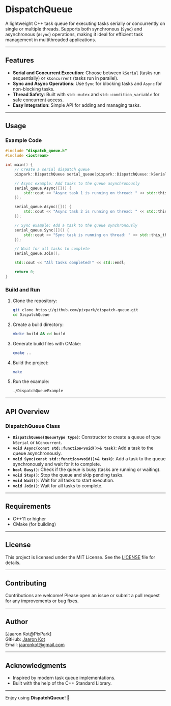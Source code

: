 # DispatchQueue

A lightweight C++ task queue for executing tasks serially or concurrently on single or multiple threads. Supports both synchronous (`Sync`) and asynchronous (`Async`) operations, making it ideal for efficient task management in multithreaded applications.

---

## Features

- **Serial and Concurrent Execution**: Choose between `kSerial` (tasks run sequentially) or `kConcurrent` (tasks run in parallel).
- **Sync and Async Operations**: Use `Sync` for blocking tasks and `Async` for non-blocking tasks.
- **Thread Safety**: Built with `std::mutex` and `std::condition_variable` for safe concurrent access.
- **Easy Integration**: Simple API for adding and managing tasks.

---

## Usage

### Example Code

```cpp
#include "dispatch_queue.h"
#include <iostream>

int main() {
    // Create a serial dispatch queue
    pixpark::DispatchQueue serial_queue(pixpark::DispatchQueue::kSerial);

    // Async example: Add tasks to the queue asynchronously
    serial_queue.Async([]() {
        std::cout << "Async task 1 is running on thread: " << std::this_thread::get_id() << std::endl;
    });

    serial_queue.Async([]() {
        std::cout << "Async task 2 is running on thread: " << std::this_thread::get_id() << std::endl;
    });

    // Sync example: Add a task to the queue synchronously
    serial_queue.Sync([]() {
        std::cout << "Sync task is running on thread: " << std::this_thread::get_id() << std::endl;
    });

    // Wait for all tasks to complete
    serial_queue.Join();

    std::cout << "All tasks completed!" << std::endl;

    return 0;
}
```

### Build and Run

1. Clone the repository:
   ```bash
   git clone https://github.com/pixpark/dispatch-queue.git
   cd DispatchQueue
   ```

2. Create a build directory:
   ```bash
   mkdir build && cd build
   ```

3. Generate build files with CMake:
   ```bash
   cmake ..
   ```

4. Build the project:
   ```bash
   make
   ```

5. Run the example:
   ```bash
   ./DispatchQueueExample
   ```

---

## API Overview

### DispatchQueue Class

- **`DispatchQueue(QueueType type)`**: Constructor to create a queue of type `kSerial` or `kConcurrent`.
- **`void Async(const std::function<void()>& task)`**: Add a task to the queue asynchronously.
- **`void Sync(const std::function<void()>& task)`**: Add a task to the queue synchronously and wait for it to complete.
- **`bool Busy()`**: Check if the queue is busy (tasks are running or waiting).
- **`void Stop()`**: Stop the queue and skip pending tasks.
- **`void Wait()`**: Wait for all tasks to start execution.
- **`void Join()`**: Wait for all tasks to complete.

---

## Requirements

- C++11 or higher
- CMake (for building)

---

## License

This project is licensed under the MIT License. See the [LICENSE](LICENSE) file for details.

---

## Contributing

Contributions are welcome! Please open an issue or submit a pull request for any improvements or bug fixes.

---

## Author

[Jaaron Kot@PixPark]  
GitHub: [Jaaron Kot](https://github.com/jaaronkot)  
Email: jaaronkot@gmail.com

---

## Acknowledgments

- Inspired by modern task queue implementations.
- Built with the help of the C++ Standard Library.

---

Enjoy using **DispatchQueue**! 🚀